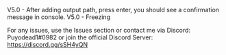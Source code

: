 V5.0 - After adding output path, press enter, you should see a confirmation message in console.
V5.0 - Freezing

For any issues, use the Issues section or contact me via Discord: Puyodead1#0982 or join the official Discord Server:
https://discord.gg/sSH4yQN